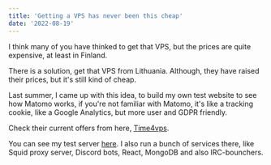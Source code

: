 ```yaml
---
title: 'Getting a VPS has never been this cheap'
date: '2022-08-19'
---
```


I think many of you have thinked to get that VPS, but the prices are quite expensive, at least in Finland. 

There is a solution, get that VPS from Lithuania. Although, they have raised their prices, but it's still kind of cheap. 

Last summer, I came up with this idea, to build my own test website to see how Matomo works, if you're not familiar with Matomo, it's like a tracking cookie, like a Google Analytics, but more user and GDPR friendly. 

Check their current offers from here, [Time4vps](https://www.time4vps.com/).

You can see my test server [here](https://testi-pannu.net). I also run a bunch of services there, like Squid proxy server, Discord bots, React, MongoDB and also IRC-bounchers.   